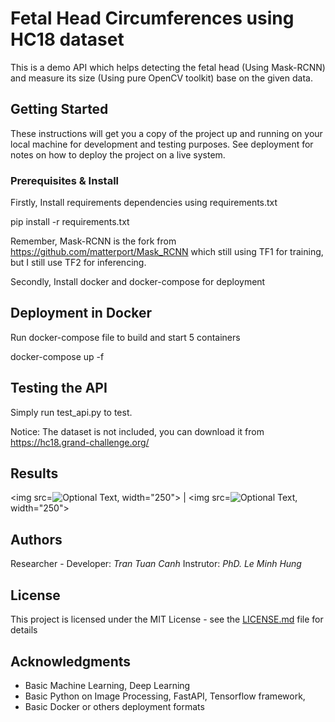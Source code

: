 # Fetal Head Circumferences using HC18 dataset

This is a demo API which helps detecting the fetal head (Using Mask-RCNN) and measure its size (Using pure OpenCV toolkit) base on the given data.

## Getting Started

These instructions will get you a copy of the project up and running on your local machine for development and testing purposes. See deployment for notes on how to deploy the project on a live system.

### Prerequisites & Install

Firstly, Install requirements dependencies using requirements.txt

pip install -r requirements.txt

Remember, Mask-RCNN is the fork from https://github.com/matterport/Mask_RCNN which still using TF1 for training, but I still use TF2 for inferencing.

Secondly, Install docker and docker-compose for deployment

## Deployment in Docker

Run docker-compose file to build and start 5 containers

docker-compose up -f

## Testing the API

Simply run test_api.py to test.

Notice: The dataset is not included, you can download it from https://hc18.grand-challenge.org/

## Results

<img src=![Optional Text](../master/Images/crop_mask.jpg), width="250"> | <img src=![Optional Text](../master/Images/ellipse_on_crop_mask.jpg), width="250">

## Authors

Researcher - Developer: *Tran Tuan Canh* 
Instrutor: *PhD. Le Minh Hung*

## License

This project is licensed under the MIT License - see the [LICENSE.md](LICENSE.md) file for details

## Acknowledgments

* Basic Machine Learning, Deep Learning
* Basic Python on Image Processing, FastAPI, Tensorflow framework, 
* Basic Docker or others deployment formats
